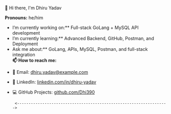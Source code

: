 👋 Hi there, I'm Dhiru Yadav

**Pronouns:** he/him  
* I’m currently working on:** Full-stack GoLang + MySQL API development  
* I’m currently learning:** Advanced Backend, GitHub, Postman, and Deployment  
* Ask me about:** GoLang, APIs, MySQL, Postman, and full-stack integration  
**📫 How to reach me:**  
- 📧 Email: dhiru.yadav@example.com  <!-- replace with real email -->
- 💼 LinkedIn: [linkedin.com/in/dhiru-yadav](https://linkedin.com) <!-- optional -->
- 💻 GitHub Projects: [github.com/Dhi390](https://github.com/Dhi390)


       <------------------------------------------------------------------>

